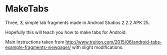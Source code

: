 # MakeTabs
Three, 3, simple tab fragments made in Android Studios 2.2.2 APK 25.

Hopefully this will teach you how to make tabs for Android. 

Main Instructions taken from http://www.truiton.com/2015/06/android-tabs-example-fragments-viewpager/ with slight modifications. 
